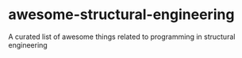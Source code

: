 # awesome-structural-engineering
A curated list of awesome things related to programming in structural engineering
